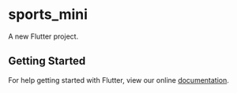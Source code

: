 # sports_mini

A new Flutter project.

## Getting Started

For help getting started with Flutter, view our online
[documentation](https://flutter.io/).
